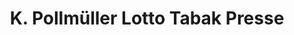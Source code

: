 ---
title: "K. Pollmüller Lotto Tabak Presse"
url: /bergkamen/k-pollmueller-lotto-tabak-presse/
shop: Lotterie
---
